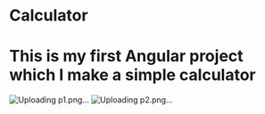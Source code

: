 # Calculator
# This is my first Angular project which I make a simple calculator
![Uploading p1.png…]()
![Uploading p2.png…]()
